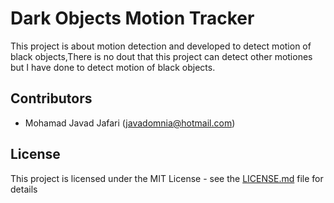 # Dark Objects Motion Tracker

This project is about motion detection and developed to detect motion of black objects,There is no dout that this project can detect other motiones but I have done to detect motion of black objects. 

## Contributors

* Mohamad Javad Jafari (javadomnia@hotmail.com)

## License

This project is licensed under the MIT License - see the [LICENSE.md](LICENSE.md) file for details

